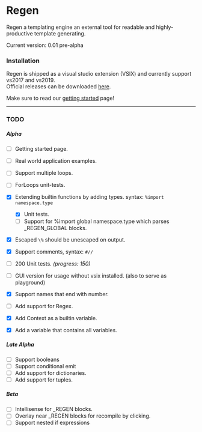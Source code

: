 ﻿# Regen
Regen a templating engine  an external tool for readable and highly-productive template generating.

Current version: 0.01 pre-alpha<br>

### Installation
Regen is shipped as a visual studio extension (VSIX) and currently support vs2017 and vs2019.<br>
Official releases can be downloaded [here](https://github.com/SciSharp/CodeMinion/tree/master/src/Regen.Package/releases).<br>

Make sure to read our [getting started](TUTORIAL.md) page!

---
### TODO
##### Alpha

- [ ] Getting started page.
- [ ] Real world application examples.
- [ ] Support multiple loops. 
- [ ] ForLoops unit-tests.
- [X] Extending builtin functions by adding types. syntax: `%import namespace.type`
  - [X] Unit tests.
  - [ ] Support for %import global namespace.type which parses _REGEN_GLOBAL blocks.
- [X] Escaped `\%` should be unescaped on output.
- [X] Support comments, syntax: `#// `
- [ ] 200 Unit tests. _(progress: 150)_
- [ ] GUI version for usage without vsix installed. (also to serve as playground)
- [X] Support names that end with number.

- [ ] Add support for Regex.
- [X] Add Context as a builtin variable.
- [X] Add a variable that contains all variables.

##### Late Alpha
- [ ] Support booleans
- [ ] Support conditional emit
- [ ] Add support for dictionaries.
- [ ] Add support for tuples.

##### Beta
- [ ] Intellisense for _REGEN blocks.
- [ ] Overlay near _REGEN blocks for recompile by clicking.
- [ ] Support nested if expressions